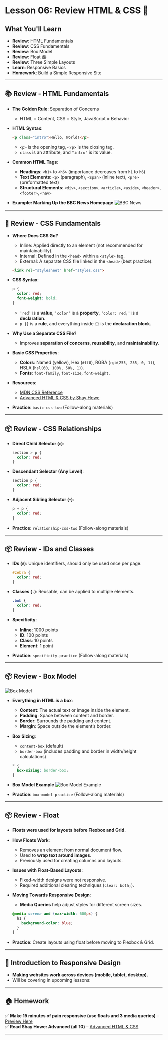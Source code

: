 # Lesson 06: Review HTML & CSS 🚀

## **What You'll Learn**

- **Review**: HTML Fundamentals
- **Review**: CSS Fundamentals
- **Review**: Box Model
- **Review**: Float 😱
- **Review**: Three Simple Layouts
- **Learn**: Responsive Basics
- **Homework**: Build a Simple Responsive Site

---

## 📚 **Review - HTML Fundamentals**

- **The Golden Rule**: Separation of Concerns
  - HTML = Content, CSS = Style, JavaScript = Behavior
- **HTML Syntax**:

  ```html
  <p class="intro">Hello, World!</p>
  ```

  - `<p>` is the opening tag, `</p>` is the closing tag.
  - `class` is an attribute, and `"intro"` is its value.
- **Common HTML Tags**:
  - **Headings**: `<h1>` to `<h6>` (importance decreases from `h1` to `h6`)
  - **Text Elements**: `<p>` (paragraph), `<span>` (inline text), `<pre>` (preformatted text)
  - **Structural Elements**: `<div>`, `<section>`, `<article>`, `<aside>`, `<header>`, `<footer>`, `<nav>`
- **Example: Marking Up the BBC News Homepage**
  ![BBC News](./bbc.png)

---

## 🎨 **Review - CSS Fundamentals**

- **Where Does CSS Go?**
  - Inline: Applied directly to an element (not recommended for maintainability).
  - Internal: Defined in the `<head>` within a `<style>` tag.
  - External: A separate CSS file linked in the `<head>` (best practice).

  ```html
  <link rel="stylesheet" href="styles.css">
  ```

- **CSS Syntax**:

  ```css
  p {
    color: red;
    font-weight: bold;
  }
  ```

  - `'red'` is a **value**, `'color'` is a **property**, `'color: red;'` is a **declaration**.
  - `p {}` is a **rule**, and everything inside `{}` is the **declaration block**.
- **Why Use a Separate CSS File?**
  - Improves **separation of concerns**, **reusability**, and **maintainability**.
- **Basic CSS Properties**:
  - **Colors**: Named (yellow), Hex (`#ff0`), RGBA (`rgb(255, 255, 0, 1)`), HSLA (`hsl(60, 100%, 50%, 1)`).
  - **Fonts**: `font-family`, `font-size`, `font-weight`.
- **Resources**:
  - [MDN CSS Reference](https://developer.mozilla.org/en-US/docs/Web/CSS)
  - [Advanced HTML & CSS by Shay Howe](https://learn.shayhowe.com/advanced-html-css/)
- **Practice**: `basic-css-two` (Follow-along materials)

---

## 📦 **Review - CSS Relationships**

- **Direct Child Selector (`>`)**:

  ```css
  section > p {
    color: red;
  }
  ```

- **Descendant Selector (Any Level)**:

  ```css
  section p {
    color: red;
  }
  ```

- **Adjacent Sibling Selector (`+`)**:

  ```css
  p + p {
    color: red;
  }
  ```

- **Practice**: `relationship-css-two` (Follow-along materials)

---

## 📦 **Review - IDs and Classes**

- **IDs (`#`)**: Unique identifiers, should only be used once per page.

  ```css
  #zebra {
    color: red;
  }
  ```

- **Classes (`.`)**: Reusable, can be applied to multiple elements.

  ```css
  .bob {
    color: red;
  }
  ```

- **Specificity**:
  - **Inline**: 1000 points
  - **ID**: 100 points
  - **Class**: 10 points
  - **Element**: 1 point
- **Practice**: `specificity-practice` (Follow-along materials)

---

## 📦 **Review - Box Model**

![Box Model](./box-model.png)

- **Everything in HTML is a box**:
  - **Content**: The actual text or image inside the element.
  - **Padding**: Space between content and border.
  - **Border**: Surrounds the padding and content.
  - **Margin**: Space outside the element’s border.
- **Box Sizing**:
  - `content-box` (default)
  - `border-box` (includes padding and border in width/height calculations)

  ```css
  * {
    box-sizing: border-box;
  }
  ```

- **Box Model Example**
![Box Model Example](./box-model-example.png)
- **Practice**: `box-model-practice` (Follow-along materials)

---

## 📦 **Review - Float**

- **Floats were used for layouts before Flexbox and Grid.**
- **How Floats Work**:
  - Removes an element from normal document flow.
  - Used to **wrap text around images**.
  - Previously used for creating columns and layouts.
- **Issues with Float-Based Layouts**:
  - Fixed-width designs were not responsive.
  - Required additional clearing techniques (`clear: both;`).
- **Moving Towards Responsive Design**:
  - **Media Queries** help adjust styles for different screen sizes.

  ```css
  @media screen and (max-width: 600px) {
    h1 {
      background-color: blue;
    }
  }
  ```

- **Practice**: Create layouts using float before moving to Flexbox & Grid.

---

## 📱 **Introduction to Responsive Design**

- **Making websites work across devices (mobile, tablet, desktop).**
- Will be covering in upcoming lessons:

---

## 🏠 **Homework**

✅ **Make 15 minutes of pain responsive (use floats and 3 media queries)** – [Preview Here](https://communitytaught.org/img/resources/15-min-pain.png)  
✅ **Read Shay Howe: Advanced (all 10)** – [Advanced HTML & CSS](https://learn.shayhowe.com/advanced-html-css/)  

---
